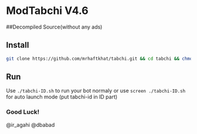 # ModTabchi V4.6

##Decompiled Source(without any ads)

## Install
```bash
git clone https://github.com/mrhaftkhat/tabchi.git && cd tabchi && chmod 777 install.sh && ./install.sh
```
## Run
Use `./tabchi-ID.sh` to run your bot normaly or use `screen ./tabchi-ID.sh` for auto launch mode (put tabchi-id in ID part)
### Good Luck!
@ir_agahi
@dbabad
